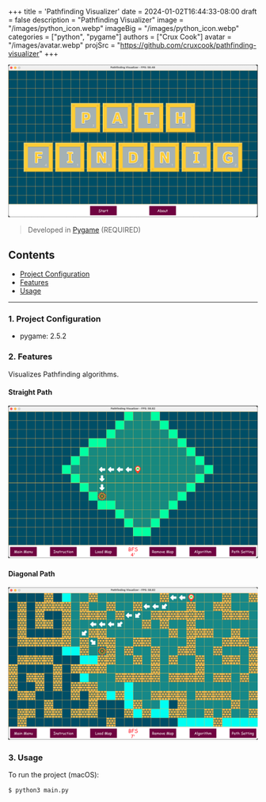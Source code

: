 +++
title = 'Pathfinding Visualizer'
date = 2024-01-02T16:44:33-08:00
draft = false
description = "Pathfinding Visualizer"
image = "/images/python_icon.webp"
imageBig = "/images/python_icon.webp"
categories = ["python", "pygame"]
authors = ["Crux Cook"]
avatar = "/images/avatar.webp"
projSrc = "https://github.com/cruxcook/pathfinding-visualizer"
+++

![screenshot_1](images/screenshot_1.webp)

> Developed in [Pygame](https://www.pygame.org/wiki/GettingStarted) (REQUIRED)

## Contents

-   [Project Configuration](#1-project-configuration)
-   [Features](#2-features)
-   [Usage](#3-usage)

---

### 1. Project Configuration

-   pygame: 2.5.2

### 2. Features

Visualizes Pathfinding algorithms.

#### Straight Path

![screenshot_2](images/screenshot_2.webp)

#### Diagonal Path

![screenshot_3](images/screenshot_3.webp)

### 3. Usage

To run the project (macOS):

```shell
$ python3 main.py
```

